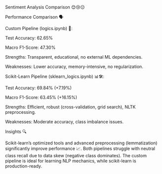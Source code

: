 Sentiment Analysis Comparison 😊😢😐

Performance Comparison 🗣️

Custom Pipeline (logics.ipynb) 🐍:

Test Accuracy: 62.65%

Macro F1-Score: 47.30%

Strengths: Transparent, educational, no external ML dependencies.

Weaknesses: Lower accuracy, memory-intensive, no regularization.


Scikit-Learn Pipeline (sklearn_logics.ipynb) 📊🛠️:

Test Accuracy: 69.84% (+7.19%)

Macro F1-Score: 63.45% (+16.15%)

Strengths: Efficient, robust (cross-validation, grid search), NLTK preprocessing.

Weaknesses: Moderate accuracy, class imbalance issues.



Insights 🔍

Scikit-learn’s optimized tools and advanced preprocessing (lemmatization) significantly improve performance 📈.
Both pipelines struggle with neutral class recall due to data skew (negative class dominates).
The custom pipeline is ideal for learning NLP mechanics, while scikit-learn is production-ready.
